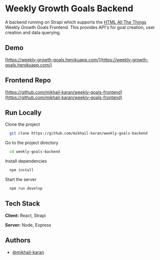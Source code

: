 
# Weekly Growth Goals Backend

A backend running on Strapi which supports the [HTML All The Things](https://www.htmlallthethings.com/) Weekly Growth Goals Frontend. This provides API's for goal creation, user creation and data querying. 

  
## Demo

[https://weekly-growth-goals.herokuapp.com/](https://weekly-growth-goals.herokuapp.com/)

## Frontend Repo

[https://github.com/mikhail-karan/weekly-goals-frontend](https://github.com/mikhail-karan/weekly-goals-frontend)

    
## Run Locally

Clone the project

```bash
  git clone https://github.com/mikhail-karan/weekly-goals-backend
```

Go to the project directory

```bash
  cd weekly-goals-backend
```

Install dependencies

```bash
  npm install
```

Start the server

```bash
  npm run develop
```

  
## Tech Stack

**Client:** React, Strapi

**Server:** Node, Express

  
## Authors

- [@mikhail-karan](https://www.github.com/mikhail-karan)

  